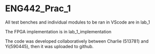 # ENG442_Prac_1

All test benches and individual modules to be ran in VScode are in lab_1

The FPGA implementation is in lab_1_implementation

The code was developed collaboratively between Charlie (513781) and Yi(590445), then it was uploaded to github.
